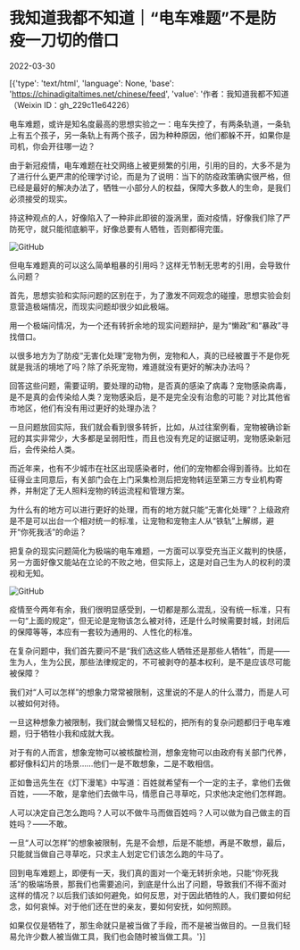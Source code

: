 # 我知道我都不知道｜“电车难题”不是防疫一刀切的借口

2022-03-30

[{'type': 'text/html', 'language': None, 'base': 'https://chinadigitaltimes.net/chinese/feed', 'value': '作者：我知道我都不知道（Weixin ID：gh_229c11e64226）

电车难题，或许是知名度最高的思想实验之一：电车失控了，有两条轨道，一条轨上有五个孩子，另一条轨上有两个孩子，因为种种原因，他们都躲不开，如果你是司机，你会开往哪一边？

由于新冠疫情，电车难题在社交网络上被更频繁的引用，引用的目的，大多不是为了进行什么更严肃的伦理学讨论，而是为了说明：当下的防疫政策确实很严格，但已经是最好的解决办法了，牺牲一小部分人的权益，保障大多数人的生命，是我们必须接受的现实。

持这种观点的人，好像陷入了一种非此即彼的漩涡里，面对疫情，好像我们除了严防死守，就只能彻底躺平，好像总要有人牺牲，否则都得完蛋。

![GitHub](https://keep.cdt.media/assets/images/b/7/b7411e94/8b58687e.jpeg)

但电车难题真的可以这么简单粗暴的引用吗？这样无节制无思考的引用，会导致什么问题？

首先，思想实验和实际问题的区别在于，为了激发不同观念的碰撞，思想实验会刻意营造极端情况，而现实问题却很少如此极端。

用一个极端问情况，为一个还有转折余地的现实问题辩护，是为“懒政”和“暴政”寻找借口。

以很多地方为了防疫“无害化处理”宠物为例，宠物和人，真的已经被置于不是你死就是我活的境地了吗？除了杀死宠物，难道就没有更好的解决办法吗？

回答这些问题，需要证明，要处理的动物，是否真的感染了病毒？宠物感染病毒，是不是真的会传染给人类？宠物感染后，是不是完全没有治愈的可能？对比其他省市地区，他们有没有用过更好的处理办法？

一旦问题放回实际，我们就会看到很多转折，比如，从过往案例看，宠物被确诊新冠的其实非常少，大多都是呈弱阳性，而且也没有充足的证据证明，宠物感染新冠后，会传染给人类。

而近年来，也有不少城市在社区出现感染者时，他们的宠物都会得到善待。比如在征得业主同意后，有关部门会在上门采集检测后把宠物转运至第三方专业机构寄养，并制定了无人照料宠物的转运流程和管理方案。

为什么有的地方可以进行更好的处理，而有的地方就只能“无害化处理”？上级政府是不是可以出台一个相对统一的标准，让宠物和宠物主人从“铁轨”上解绑，避开“你死我活”的命运？

把复杂的现实问题简化为极端的电车难题，一方面可以享受充当正义裁判的快感，另一方面好像又能站在立论的不败之地，但实际上，这是对自己生为人的权利的漠视和无知。

![GitHub](https://keep.cdt.media/assets/images/b/7/b7411e94/d39accc5.png)

疫情至今两年有余，我们很明显感受到，一切都是那么混乱，没有统一标准，只有一句“上面的规定”，但无论是宠物该怎么被对待，还是什么时候需要封城，封闭后的保障等等，本应有一套较为通用的、人性化的标准。

在复杂问题中，我们首先要问不是“我们选这些人牺牲还是那些人牺牲”，而是——生为人，生为公民，那些法律规定的，不可被剥夺的基本权利，是不是应该尽可能被保障？

我们对“人可以怎样”的想象力常常被限制，这里说的不是人的什么潜力，而是人可以被如何对待。

一旦这种想象力被限制，我们就会懒惰又轻松的，把所有的复杂问题都归于电车难题，归于牺牲小我和成就大我。

对于有的人而言，想象宠物可以被核酸检测，想象宠物可以由政府有关部门代养，都好像科幻片的场景……他们一是不敢想象，二是不敢相信。

正如鲁迅先生在《灯下漫笔》中写道：百姓就希望有一个一定的主子，拿他们去做百姓，——不敢，是拿他们去做牛马，情愿自己寻草吃，只求他决定他们怎样跑。

人可以决定自己怎么跑吗？人可以不做牛马而做百姓吗？人可以做为自己做主的百姓吗？——不敢。

一旦“人可以怎样”的想象被限制，先是不会想，后是不能想，再是不敢想，最后，只能就当做自己寻草吃，只求主人划定它们该怎么跑的牛马了。

回到电车难题上，即便有一天，我们真的面对一个毫无转折余地，只能“你死我活”的极端场景，那我们也需要追问，到底是什么出了问题，导致我们不得不面对这样的情况？以后我们该如何避免，如何反思，对于因此牺牲的人，我们要如何纪念，如何哀悼。对于他们还在世的亲友，要如何安抚，如何照顾。

如果仅仅是牺牲了，那生命就只是被当做了手段，而不是被当做目的。一旦我们轻易允许少数人被当做工具，我们也会随时被当做工具。'}]